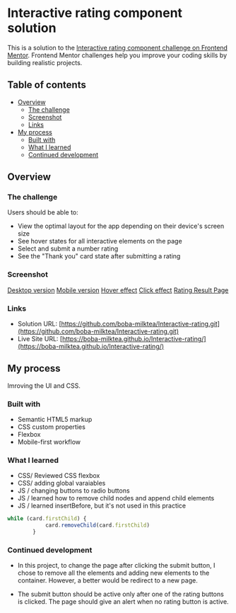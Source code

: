 # Interactive rating component solution

This is a solution to the [Interactive rating component challenge on Frontend Mentor](https://www.frontendmentor.io/challenges/interactive-rating-component-koxpeBUmI). Frontend Mentor challenges help you improve your coding skills by building realistic projects. 

## Table of contents

- [Overview](#overview)
  - [The challenge](#the-challenge)
  - [Screenshot](#screenshot)
  - [Links](#links)
- [My process](#my-process)
  - [Built with](#built-with)
  - [What I learned](#what-i-learned)
  - [Continued development](#continued-development)


## Overview

### The challenge

Users should be able to:

- View the optimal layout for the app depending on their device's screen size
- See hover states for all interactive elements on the page
- Select and submit a number rating
- See the "Thank you" card state after submitting a rating

### Screenshot

[Desktop version](./imgages/rating-00.png)
[Mobile version](./imgages/rating-01.png)
[Hover effect](./imgages/rating-03.png)
[Click effect](./imgages/rating-05.png)
[Rating Result Page](./imgages/rating-06.png)


### Links

- Solution URL: [https://github.com/boba-milktea/Interactive-rating.git](https://github.com/boba-milktea/Interactive-rating.git)
- Live Site URL: [https://boba-milktea.github.io/Interactive-rating/](https://boba-milktea.github.io/Interactive-rating/)

## My process

Imroving the UI and CSS. 

### Built with

- Semantic HTML5 markup
- CSS custom properties
- Flexbox
- Mobile-first workflow


### What I learned

- CSS/ Reviewed CSS flexbox 
- CSS/ adding global varaiables
- JS / changing buttons to radio buttons 
- JS / learned how to remove child nodes and append child elements 
- JS / learned insertBefore, but it's not used in this practice
```js
while (card.firstChild) {
            card.removeChild(card.firstChild)
        }
```

### Continued development

- In this project, to change the page after clicking the submit button, I chose to remove all the elements and adding new elements to the container. However, a better would be redirect to a new page. 

- The submit button should be active only after one of the rating buttons is clicked. The page should give an alert when no rating button is active. 
